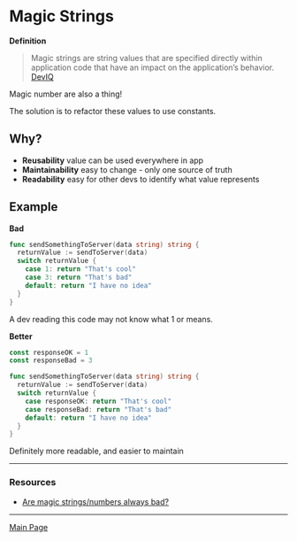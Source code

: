 # Magic Strings

**Definition**

> Magic strings are string values that are specified directly within application code that have an impact on the application’s behavior.
> [DevIQ](https://deviq.com/magic-strings/)

Magic number are also a thing!

The solution is to refactor these values to use constants.

## Why?

- **Reusability** value can be used everywhere in app
- **Maintainability** easy to change - only one source of truth
- **Readability** easy for other devs to identify what value represents

## Example

**Bad**

```go
func sendSomethingToServer(data string) string {
  returnValue := sendToServer(data)
  switch returnValue {
    case 1: return "That's cool"
    case 3: return "That's bad"
    default: return "I have no idea"
  }
}

```

A dev reading this code may not know what 1 or means.

**Better**

```go
const responseOK = 1
const responseBad = 3

func sendSomethingToServer(data string) string {
  returnValue := sendToServer(data)
  switch returnValue {
    case responseOK: return "That's cool"
    case responseBad: return "That's bad"
    default: return "I have no idea"
  }
}
```

Definitely more readable, and easier to maintain

---

### Resources

- [Are magic strings/numbers always bad?](http://www.douevencode.com/articles/2017-11/magic-strings-not-always-bad/)

---

[Main Page](../README.md)
